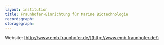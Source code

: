 ```yaml
---
layout: institution
title: Fraunhofer-Einrichtung für Marine Biotechnologie
recordsgraph: 
storagegraph: 
---
```


Website: [http://www.emb.fraunhofer.de/](http://www.emb.fraunhofer.de/)
